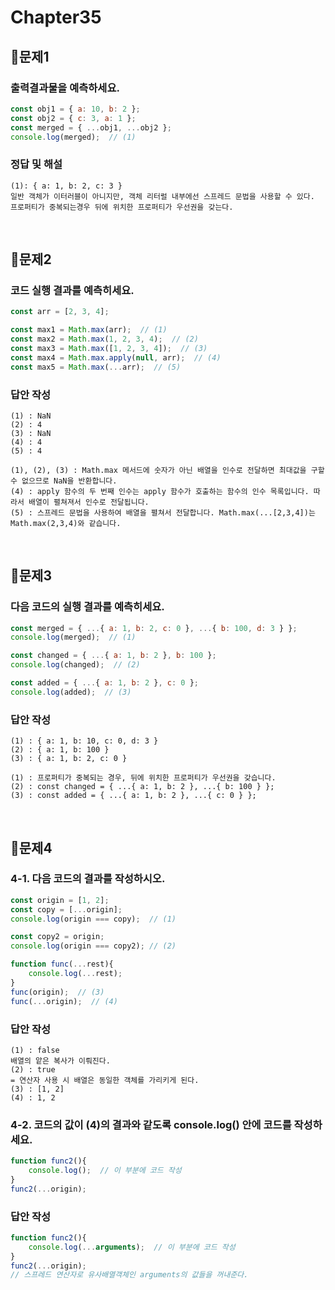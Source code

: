 # Chapter35

## 📌문제1
### 출력결과물을 예측하세요.
```js
const obj1 = { a: 10, b: 2 };
const obj2 = { c: 3, a: 1 };
const merged = { ...obj1, ...obj2 };
console.log(merged);  // (1)
```
### 정답 및 해설
```
(1): { a: 1, b: 2, c: 3 }
일반 객체가 이터러블이 아니지만, 객체 리터럴 내부에선 스프레드 문법을 사용할 수 있다.
프로퍼티가 중복되는경우 뒤에 위치한 프로퍼티가 우선권을 갖는다.
```

<br>


## 📌문제2
### 코드 실행 결과를 예측히세요.
```js
const arr = [2, 3, 4];

const max1 = Math.max(arr);  // (1)
const max2 = Math.max(1, 2, 3, 4);  // (2)
const max3 = Math.max([1, 2, 3, 4]);  // (3)
const max4 = Math.max.apply(null, arr);  // (4)
const max5 = Math.max(...arr);  // (5)
```
### 답안 작성
```
(1) : NaN
(2) : 4
(3) : NaN
(4) : 4
(5) : 4
```
```
(1), (2), (3) : Math.max 메서드에 숫자가 아닌 배열을 인수로 전달하면 최대값을 구할 수 없으므로 NaN을 반환합니다.
(4) : apply 함수의 두 번째 인수는 apply 함수가 호출하는 함수의 인수 목록입니다. 따라서 배열이 펼쳐져서 인수로 전달됩니다.
(5) : 스프레드 문법을 사용하여 배열을 펼쳐서 전달합니다. Math.max(...[2,3,4])는 Math.max(2,3,4)와 같습니다.
```

<br>


## 📌문제3
### 다음 코드의 실행 결과를 예측히세요.
```js
const merged = { ...{ a: 1, b: 2, c: 0 }, ...{ b: 100, d: 3 } };
console.log(merged);  // (1)

const changed = { ...{ a: 1, b: 2 }, b: 100 };
console.log(changed);  // (2)

const added = { ...{ a: 1, b: 2 }, c: 0 };
console.log(added);  // (3)
```
### 답안 작성
```
(1) : { a: 1, b: 10, c: 0, d: 3 }
(2) : { a: 1, b: 100 }
(3) : { a: 1, b: 2, c: 0 }
```

```
(1) : 프로퍼티가 중복되는 경우, 뒤에 위치한 프로퍼티가 우선권을 갖습니다.
(2) : const changed = { ...{ a: 1, b: 2 }, ...{ b: 100 } };
(3) : const added = { ...{ a: 1, b: 2 }, ...{ c: 0 } };
```

<br>


## 📌문제4
### 4-1. 다음 코드의 결과를 작성하시오.
```js
const origin = [1, 2];
const copy = [...origin];
console.log(origin === copy);  // (1)

const copy2 = origin;
console.log(origin === copy2); // (2)

function func(...rest){
	console.log(...rest); 
}
func(origin);  // (3)
func(...origin);  // (4)
```
### 답안 작성
```
(1) : false
배열의 앝은 복사가 이뤄진다.
(2) : true 
= 연산자 사용 시 배열은 동일한 객체를 가리키게 된다. 
(3) : [1, 2]
(4) : 1, 2
```

### 4-2. 코드의 값이 (4)의 결과와 같도록 console.log() 안에 코드를 작성하세요.
```js
function func2(){
	console.log();  // 이 부분에 코드 작성
}
func2(...origin);
```
### 답안 작성
```js
function func2(){
	console.log(...arguments);  // 이 부분에 코드 작성
}
func2(...origin);
// 스프레드 연산자로 유사배열객체인 arguments의 값들을 꺼내준다. 
```

<br>

